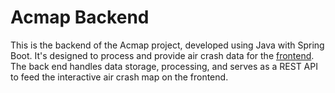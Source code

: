 # Acmap Backend

This is the backend of the Acmap project, developed using Java with Spring Boot. It's designed to process and provide air crash data for the [frontend](https://github.com/douglasdotv/acmap-frontend). The back end handles data storage, processing, and serves as a REST API to feed the interactive air crash map on the frontend.
